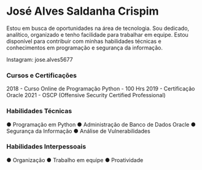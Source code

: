 # José Alves Saldanha Crispim

Estou em busca de oportunidades na área de tecnologia. Sou dedicado, analítico, organizado e tenho facilidade para trabalhar em equipe. Estou disponível para contribuir com minhas habilidades técnicas e conhecimentos em programação e segurança da informação.

Instagram: jose.alves5677

### Cursos e Certificações

2018 - Curso Online de Programação Python - 100 Hrs
2019 - Certificação Oracle
2021 - OSCP (Offensive Security Certified Professional)

### Habilidades Técnicas

● Programação em Python
● Administração de Banco de Dados Oracle
● Segurança da Informação
● Análise de Vulnerabilidades

### Habilidades Interpessoais

● Organização
● Trabalho em equipe
● Proatividade
